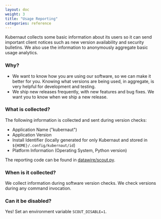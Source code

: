 ```yaml
---
layout: doc
weight: 3
title: "Usage Reporting"
categories: reference
---
```


Kubernaut collects some basic information about its users so it can send important client notices such as new version availability and security bulletins. We also use the information to anonymously aggregate basic usage analytics.

### Why?

- We want to know how you are using our software, so we can make it better for you. Knowing what versions are being used, in aggregate, is very helpful for development and testing.
- We ship new releases frequently, with new features and bug fixes. We want you to know when we ship a new release.

### What is collected?

The following information is collected and sent during version checks:

- Application Name ("kubernaut")
- Application Version
- Install Identifier (locally generated for only Kubernaut and stored in `${HOME}/.config/kubernaut/id`)
- Platform Information (Operating System, Python version)

The reporting code can be found in [datawire/scout.py](https://github.com/datawire/scout.py).

### When is it collected?

We collect information during software version checks. We check versions during any command invocation.

### Can it be disabled?

Yes! Set an environment variable `SCOUT_DISABLE=1`.

